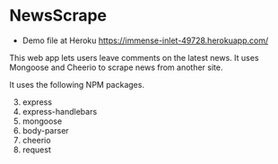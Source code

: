 # NewsScrape

* Demo file at Heroku https://immense-inlet-49728.herokuapp.com/

This web app lets users leave comments on the latest news. It uses Mongoose and Cheerio to scrape news from another site.

It uses the following NPM packages.

3. express
4. express-handlebars
5. mongoose
6. body-parser
7. cheerio
8. request

